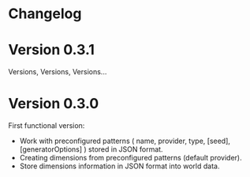 # Changelog

# Version 0.3.1

Versions, Versions, Versions...

# Version 0.3.0

First functional version:
- Work with preconfigured patterns ( name, provider, type, [seed], [generatorOptions] ) stored in JSON format. 
- Creating dimensions from preconfigured patterns (default provider).
- Store dimensions information in JSON format into world data.